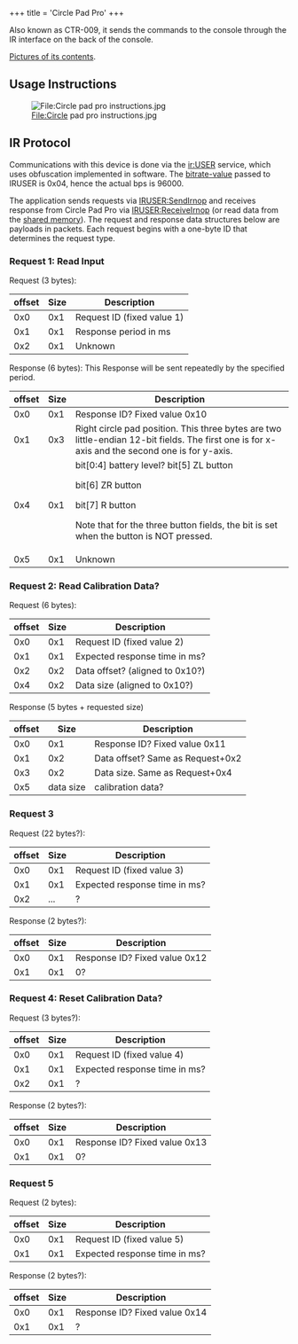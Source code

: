 +++
title = 'Circle Pad Pro'
+++

Also known as CTR-009, it sends the commands to the console through the
IR interface on the back of the console.

[Pictures of its
contents](http://what-games.golog.jp/archives/1350330.html).

## Usage Instructions

<figure>
<img src="../Circle_pad_pro_instructions.jpg"
title="File:Circle pad pro instructions.jpg" />
<figcaption><a {{% href "../File:Circle" "broken" %}}>File:Circle</a> pad pro
instructions.jpg</figcaption>
</figure>

## IR Protocol

Communications with this device is done via the
[ir:USER](IR_Services "wikilink") service, which uses obfuscation
implemented in software. The [bitrate-value](IRU:SetBitRate "wikilink")
passed to IRUSER is 0x04, hence the actual bps is 96000.

The application sends requests via
[IRUSER:SendIrnop](IRUSER:SendIrnop "wikilink") and receives response
from Circle Pad Pro via
[IRUSER:ReceiveIrnop](IRUSER:ReceiveIrnop "wikilink") (or read data from
the [shared memory](IRUSER_Shared_Memory "wikilink")). The request and
response data structures below are payloads in packets. Each request
begins with a one-byte ID that determines the request type.

### Request 1: Read Input

Request (3 bytes):

| offset | Size | Description                |
|--------|------|----------------------------|
| 0x0    | 0x1  | Request ID (fixed value 1) |
| 0x1    | 0x1  | Response period in ms      |
| 0x2    | 0x1  | Unknown                    |

Response (6 bytes): This Response will be sent repeatedly by the
specified period.

<table>
<thead>
<tr class="header">
<th>offset</th>
<th>Size</th>
<th>Description</th>
</tr>
</thead>
<tbody>
<tr class="odd">
<td>0x0</td>
<td>0x1</td>
<td>Response ID? Fixed value 0x10</td>
</tr>
<tr class="even">
<td>0x1</td>
<td>0x3</td>
<td>Right circle pad position. This three bytes are two little-endian
12-bit fields. The first one is for x-axis and the second one is for
y-axis.</td>
</tr>
<tr class="odd">
<td>0x4</td>
<td>0x1</td>
<td>bit[0:4] battery level? bit[5] ZL button</p>
<p>bit[6] ZR button</p>
<p>bit[7] R button</p>
<p>Note that for the three button fields, the bit is set when the button
is NOT pressed.</td>
</tr>
<tr class="even">
<td>0x5</td>
<td>0x1</td>
<td>Unknown</td>
</tr>
</tbody>
</table>

### Request 2: Read Calibration Data?

Request (6 bytes):

| offset | Size | Description                     |
|--------|------|---------------------------------|
| 0x0    | 0x1  | Request ID (fixed value 2)      |
| 0x1    | 0x1  | Expected response time in ms?   |
| 0x2    | 0x2  | Data offset? (aligned to 0x10?) |
| 0x4    | 0x2  | Data size (aligned to 0x10?)    |

Response (5 bytes + requested size)

| offset | Size      | Description                      |
|--------|-----------|----------------------------------|
| 0x0    | 0x1       | Response ID? Fixed value 0x11    |
| 0x1    | 0x2       | Data offset? Same as Request+0x2 |
| 0x3    | 0x2       | Data size. Same as Request+0x4   |
| 0x5    | data size | calibration data?                |

### Request 3

Request (22 bytes?):

| offset | Size | Description                   |
|--------|------|-------------------------------|
| 0x0    | 0x1  | Request ID (fixed value 3)    |
| 0x1    | 0x1  | Expected response time in ms? |
| 0x2    | ...  | ?                             |

Response (2 bytes?):

| offset | Size | Description                   |
|--------|------|-------------------------------|
| 0x0    | 0x1  | Response ID? Fixed value 0x12 |
| 0x1    | 0x1  | 0?                            |

### Request 4: Reset Calibration Data?

Request (3 bytes?):

| offset | Size | Description                   |
|--------|------|-------------------------------|
| 0x0    | 0x1  | Request ID (fixed value 4)    |
| 0x1    | 0x1  | Expected response time in ms? |
| 0x2    | 0x1  | ?                             |

Response (2 bytes?):

| offset | Size | Description                   |
|--------|------|-------------------------------|
| 0x0    | 0x1  | Response ID? Fixed value 0x13 |
| 0x1    | 0x1  | 0?                            |

### Request 5

Request (2 bytes):

| offset | Size | Description                   |
|--------|------|-------------------------------|
| 0x0    | 0x1  | Request ID (fixed value 5)    |
| 0x1    | 0x1  | Expected response time in ms? |

Response (2 bytes?):

| offset | Size | Description                   |
|--------|------|-------------------------------|
| 0x0    | 0x1  | Response ID? Fixed value 0x14 |
| 0x1    | 0x1  | ?                             |
